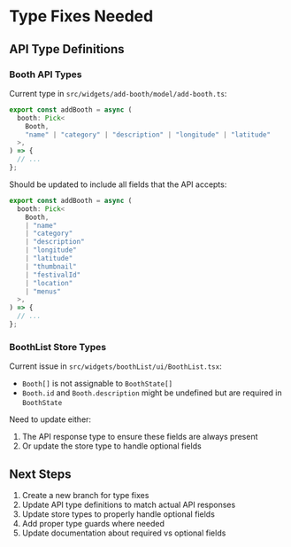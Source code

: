 # Type Fixes Needed

## API Type Definitions

### Booth API Types

Current type in `src/widgets/add-booth/model/add-booth.ts`:

```typescript
export const addBooth = async (
  booth: Pick<
    Booth,
    "name" | "category" | "description" | "longitude" | "latitude"
  >,
) => {
  // ...
};
```

Should be updated to include all fields that the API accepts:

```typescript
export const addBooth = async (
  booth: Pick<
    Booth,
    | "name"
    | "category"
    | "description"
    | "longitude"
    | "latitude"
    | "thumbnail"
    | "festivalId"
    | "location"
    | "menus"
  >,
) => {
  // ...
};
```

### BoothList Store Types

Current issue in `src/widgets/boothList/ui/BoothList.tsx`:

- `Booth[]` is not assignable to `BoothState[]`
- `Booth.id` and `Booth.description` might be undefined but are required in `BoothState`

Need to update either:

1. The API response type to ensure these fields are always present
2. Or update the store type to handle optional fields

## Next Steps

1. Create a new branch for type fixes
2. Update API type definitions to match actual API responses
3. Update store types to properly handle optional fields
4. Add proper type guards where needed
5. Update documentation about required vs optional fields
